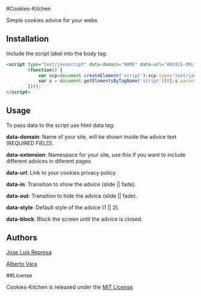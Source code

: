 #Cookies-Kitchen

Simple cookies advice for your webs

## Installation

Include the script label into the body tag:

```html
<script type="text/javascript" data-domain="NAME" data-url="ADVICE-URL">
		(function() {
		    var scp=document.createElement('script');scp.type='text/javascript';scp.async=true;scp.src=('https://rawgit.com/gobalo/Cookies-Kitchen/master/src/cookiesKitchen.min.js';
		    var s = document.getElementsByTagName('script')[0];s.parentNode.insertBefore(scp, s);
		})();
</script>
```

## Usage

To pass data to the script use html data tag:

**data-domain**: 
Name of your site, will be shown inside the advice text (REQUIRED FIELD).

**data-extension**: 
Namespace for your site, use this if you want to include different advices in diferent pages.

**data-url**: 
Link to your cookies privacy policy.

**data-in**: 
Transition to show the advice (slide || fade).

**data-out**: 
Transition to hide the advice (slide || fade).

**data-style**:
Default style of the advice (1 || 2).

**data-block**:
Block the screen until the advice is closed.

## Authors

[Jose Luis Represa](https://github.com/josex2r)

[Alberto Vara](https://github.com/avara1986)

##License

Cookies-Kitchen is released under the [MIT License](http://opensource.org/licenses/MIT).
